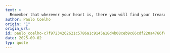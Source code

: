 ```yaml
---
text: >
  Remember that wherever your heart is, there you will find your treasure.
author: Paulo Coelho
origin: "1"
origin_url: 
id: paulo_coelho-c7f97234262621c5786a1c9145a18d4b08ceb9c66cdf220a4766fc94816bbcb7
date: 2025-09-02
typ: quote
---
```

